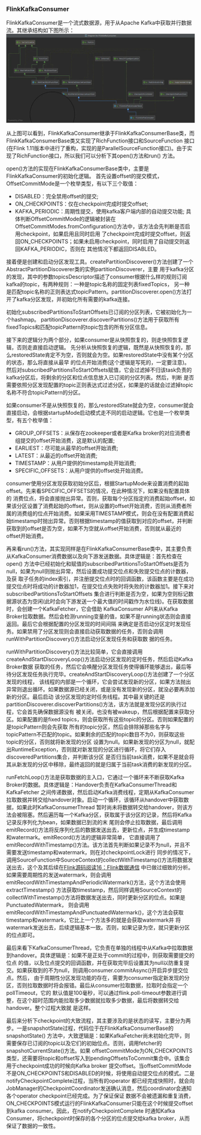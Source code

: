 ### FlinkKafkaConsumer

FlinkKafkaConsumer是一个流式数据源，用于从Apache Kafka中获取并行数据流。其继承结构如下图所示：
![FlinkKafkaConsumer继承体系](../images/flinkkafka.png "FlinkKafkaConsumer继承体系")

从上图可以看到，FlinkKafkaConsumer继承于FlinkKafkaConsumerBase类，而FlinkKafkaConsumerBase类又实现了RichFunction接口和SourceFunction
接口(在Flink 1.11版本中进行了重构，实现的是ParallelSourceFunction接口)。由于实现了RichFunction接口，所以我们可以分析下其open()方法和run()
方法。

open()方法的实现在FlinkKafkaConsumerBase类中，主要是FlinkKafkaConsumer的初始化逻辑。
首先设置offset的提交模式，OffsetCommitMode是一个枚举类型，有以下三个取值：
  * DISABLED：完全禁用offset的提交;
  * ON_CHECKPOINTS：仅在checkpoint完成时提交offset;
  * KAFKA_PERIODIC：周期性提交，使用kafka客户端内部的自动提交功能;
具体判断OffsetCommitMode的逻辑被封装在OffsetCommitModes.fromConfiguration()方法中，该方法会先判断是否启用checkpoint，如果启用且同时启用
了checkpoint完成时提交offset，则返回ON_CHECKPOINTS；如果未启用checkpoint，同时启用了自动提交则返回KAFKA_PERIODIC，否则在
其他情况下都返回DISABLED。

接着便是创建和启动分区发现工具。createPartitionDiscoverer()方法创建了一个AbstractPartitionDiscoverer类的实例partitionDiscoverer，主要
用于kafka分区的发现，其中的参数topicsDescriptor描述了consumer根据什么样的规则订阅kafka的topic，有两种规则：一种是topic名称的固定列表fixedTopics，
另一种是匹配topic名称的正则表达式topicPattern。partitionDiscoverer.open()方法打开了kafka分区发现，并初始化所有需要的kafka连接。

初始化subscribedPartitionsToStartOffsets已订阅的分区列表，它被初始化为一个hashmap。
partitionDiscoverer.discoverPartitions()方法用于获取所有fixedTopics和匹配topicPattern的topic包含的所有分区信息。

接下来的逻辑分为两个部分，如果consumer是从快照恢复的，则走快照恢复逻辑，否则走直接启动逻辑。
先分析从快照恢复的逻辑，既然是从快照恢复的，那么restoredState肯定不为空，否则就会为空。如果restoredState中没有某个分区的状态，那么将直接从最早
的位点开始消费(这个逻辑是写死的，一定要注意)。
然后对subscribedPartitionsToStartOffsets赋值，它会过滤掉不归该task负责的kafka分区后，将剩余的分区和位点信息放入已订阅的分区列表。然后，判断
是否需要依照分区发现配置的topic正则表达式过滤分区，如果是的话就会过滤掉topic名称不符合topicPattern的分区。

如果consumer不是从快照恢复的，那么restoredState就会为空，consumer就会直接启动，会根据startupMode启动模式走不同的启动逻辑。它也是一个枚举类
型，有五个枚举值：
  * GROUP_OFFSETS：从保存在zookeeper或者是Kafka broker的对应消费者组提交的offset开始消费，这是默认的配置;
  * EARLIEST：尽可能从最早的offset开始消费;
  * LATEST：从最近的offset开始消费;
  * TIMESTAMP：从用户提供的timestamp处开始消费;
  * SPECIFIC_OFFSETS：从用户提供的offset处开始消费。

consumer使用分区发现获取初始分区后，根据StartupMode来设置消费的起始offset。先来看SPECIFIC_OFFSETS的情况，在此种情况下，如果没有配置具体的
消费位点，将会直接抛出异常。否则，获取每个分区指定的消费起始offset，如果该分区设置了消费起始的offset，则从设置的offset开始消费，否则从消费者所
属的消费组的位点开始消费。如果采用TIMESTAMP模式，则会在没有配置消费起始timestamp时抛出异常。否则根据timestamp的值获取到对应的offset，并判断
获取到的offset是否为空，如果不为空就从offset开始消费，否则就从最近的offset开始消费。

再来看run()方法，其实现同样是在FlinkKafkaConsumerBase类中，其主要负责从KafkaConsumer消费数据以及向下游发送数据。具体逻辑是：首先检查在open()
方法中已经初始化和赋值的subscribedPartitionsToStartOffsets是否为null，如果为null则抛出异常，然后设置成功提交位点和失败提交位点的计数器，及获
取子任务的index索引，并注册提交位点时的回调函数，该函数主要是在成功提交位点时将成功的计数器加1，在提交位点失败时将失败的计数器加1。接下来对subscribedPartitionsToStartOffsets
集合进行判断是否为空，如果为空则标记数据源状态为空闲(此时会向下游发送一个最大值的时间戳作为水位线)。在获取数据时，会创建一个KafkaFetcher，它会借助
KafkaConsumer API来从Kafka Broker拉取数据。然后会检测running变量的值，如果不是running状态则会直接返回。最后它会根据配置的分区发现的时间间隔
来确定是否启动分区定时发现任务。如果禁用了分区发现则会直接启动获取数据的任务，否则会调用runWithPartitionDiscovery()方法启动分区发现任务和获取数
据的任务。

runWithPartitionDiscovery()方法比较简单，它会直接调用createAndStartDiscoveryLoop()方法启动分区发现的定时任务，然后启动Kafka Broker数据
获取的任务，然后它会唤醒分区发现任务使得循环能够退出，最后等待分区发现任务执行完毕。createAndStartDiscoveryLoop()方法创建了一个分区发现的线程，
该线程的内部是一个循环，它会尝试发现新的分区，如果方法抛出异常则退出循环。如果数据源已经关闭，或是没有发现新的分区，就没必要再添加新的分区。最后启动
该分区发现的定时任务线程。其中最关键的还是partitionDiscoverer.discoverPartitions()方法，该方法就是发现分区的执行过程，它会首先确保数据源没有
被关闭，也没有被wakeup，然后根据配置来获取分区。如果配置的是fixed topics，则会获取所有这些topic的分区。否则如果配置的是topicPattern则会先获取
所有的topic分区，然后会排除掉那些名字与topicPattern不匹配的topic。如果剩余的匹配的topic数目不为0，则获取这些topic的分区，否则就将新发现的分区
设置为null。如果新发现的分区为null，就配出RuntimeException，否则就对新发现的分区进行循环，将它们存入discoveredPartitions集合，并判断该分区
是否归当前task消费，如果不是就会将其从新发现的分区中移除，最终返回的就是归属于当前task消费的新发现的分区。

runFetchLoop()方法是获取数据的主入口，它通过一个循环来不断获取Kafka Broker的数据。具体逻辑是：Handover负责在KafkaConsumerThread和KafkaFetcher
之间传递数据，然后启动Kafka消费线程，定期从KafkaConsumer拉取数据并转交给handover对象。启动一个循环，该循环从handover中获取数据，如果此时KafkaConsumerThread
暂时尚未将数据转交给handover，则该方法会被阻塞。然后遍历每一个Kafka分区，获取属于该分区的记录，然后将Kafka记录反序列化为bean，如果数据已到流的末
尾则会停止拉取数据，最后调用emitRecord()方法将反序列化后的数据发送出去，更新位点，并生成timestamp和watermark。emitRecord()方法的逻辑非常简单，
它直接调用了emitRecordWithTimestamp()方法。该方法首先判断如果记录不为null，并且不需要发送timestamp和watermark，则在对checkpointLock进行
同步的情况下，调用SourceFunction中SourceContext的collectWithTimestamp()方法将数据发送出去，这个及其后续在[Flink源码阅读16：Flink数据通信](./conn.md)
中已做过细致的分析。如果需要周期性的发送watermark，则会调用emitRecordWithTimestampAndPeriodicWatermark()方法，这个方法会使用extractTimestamp()
方法获取timestamp，然后同样调用SourceContext的collectWithTimestamp()方法将数据发送出去，同时更新分区的位点。如果是PunctuatedWatermark，
则会调用emitRecordWithTimestampAndPunctuatedWatermark()，这个方法会获取timestamp和watermark，它比上一个方法多的就是会获取watermark并
将watermark发送出去，后续逻辑基本一致。否则，如果记录为空，就只更新分区的位点即可。

最后来看下KafkaConsumerThread，它负责在单独的线程中从Kafka中拉取数据到handover。具体逻辑是：如果不是正处于commit的过程中，则获取需要提交的位点
的值，以及位点提交的回调函数，并在获取完毕后设置其为null以防重复提交。如果获取到的不为null，则调用consumer.commitAsync()开启异步提交位点。然后，
由于周期性分区发现功能的存在，需要为consumer指定新发现的分区，否则拉取数据时将会报错。最后从consumer拉取数据，拉取时会指定一个pollTimeout，它的
默认值是100毫秒，可以通过flink.poll-timeout参数进行调整，在这个超时范围内能拉取多少数据就拉取多少数据，最后将数据转交给handover。整个过程大致就
是这样。

最后来分析下checkpoint的大致流程，其主要涉及的是状态的读写，主要分为两步。一是snapshotState过程，代码位于在FlinkKafkaConsumerBase的snapshotState()
方法中，大致逻辑是：如果KafkaFetcher尚未初始化完毕，则需要保存已订阅的topic以及它们的初始位点。否则，调用fetcher的snapshotCurrentState()方法。如果
offsetCommitMode为ON_CHECKPOINTS类型，还需要将topic和offset写入到pendingOffsetsToCommit集合中。该集合用于checkpoint成功的时候向Kafka broker
提交offset。当offsetCommitMode不是ON_CHECKPOINTS和DISABLED的时候，将使用自动提交位点的模式。二是notifyCheckpointComplete过程，当所有的operator
都已经完成快照时，就会向JobManager的CheckpointCoordinator发送确认消息，然后coordinator会通知各个operator checkpoint已经完成。为了保证保证
数据不会被遗漏和重复消费，ON_CHECKPOINTS模式运行的FlinkKafkaConsumer只能在这个时候提交offset到kafka consumer。因此，在notifyCheckpointComplete
时通知Kafka Consumer，将checkpoint时保存的各个分区的位点提交给kafka broker，从而保证了数据的一致性。

